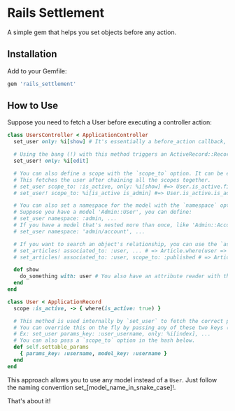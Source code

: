 # Rails Settlement

A simple gem that helps you set objects before any action.

## Installation

Add to your Gemfile:
```ruby
gem 'rails_settlement'
```

## How to Use

Suppose you need to fetch a User before executing a controller action:

```ruby
class UsersController < ApplicationController
  set_user only: %i[show] # It's essentially a before_action callback, allowing you to pass options directly.

  # Using the bang (!) with this method triggers an ActiveRecord::RecordNotFound Exception.
  set_user! only: %i[edit]

  # You can also define a scope with the `scope_to` option. It can be either a string/symbol or an Array of string/symbols.
  # This fetches the user after chaining all the scopes together.
  # set_user scope_to: :is_active, only: %i[show] #=> User.is_active.find_by
  # set_user! scope_to: %i[is_active is_admin] #=> User.is_active.is_admin.find_by

  # You can also set a namespace for the model with the `namespace` option. It can be a string or a symbol.
  # Suppose you have a model 'Admin::User', you can define:
  # set_user namespace: :admin, ...
  # If you have a model that's nested more than once, like 'Admin::Account::User', you can define as:
  # set_user namespace: 'admin/account', ...

  # If you want to search an object's relationship, you can use the `associated_to` option.
  # set_articles! associated_to: :user, ... # => Article.where(user => user)
  # set_articles! associated_to: :user, scope_to: :published # => Article.published.where(user => user).find_by

  def show
    do_something with: user # You also have an attribute reader with the same name available if the object is found. If not, it defaults to nil (unless a bang method is used, in which case an error is raised!)
  end
end
```

```ruby
class User < ApplicationRecord
  scope :is_active, -> { where(is_active: true) }

  # This method is used internally by `set_user` to fetch the correct param (using `params_key`) and to send a key to `find_by` (using `model_key`).
  # You can override this on the fly by passing any of these two keys (or both!) in the controller directly.
  # Ex: set_user params_key: :user_username, only: %i[index], ...
  # You can also pass a `scope_to` option in the hash below.
  def self.settable_params
    { params_key: :username, model_key: :username }
  end
end
```

This approach allows you to use any model instead of a `User`. Just follow the naming convention set_[model_name_in_snake_case]!.

That's about it!
